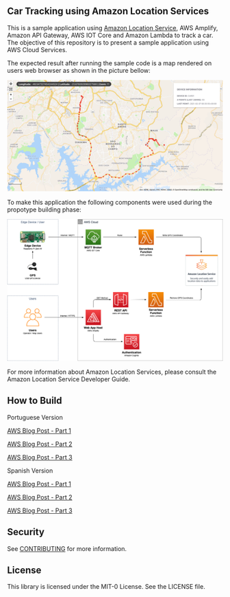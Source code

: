 <!--- 
Copyright Amazon.com, Inc. or its affiliates. All Rights Reserved.
SPDX-License-Identifier: MIT-0  
--->

## Car Tracking using Amazon Location Services

This is a sample application using [Amazon Location Service](https://aws.amazon.com/location/), AWS Amplify, Amazon API Gateway, AWS IOT Core and Amazon Lambda to track a car. The objective of this repository is to present a sample application using AWS Cloud Services.

The expected result after running the sample code is a map rendered on users web browser as shown in the picture bellow: 

![Map](/img/map.png)

To make this application the following components were used during the propotype building phase:

![CarTracker](/img/CarTracker.png)

For more information about Amazon Location Services, please consult the Amazon Location Service Developer Guide.

## How to Build


Portuguese Version

[AWS Blog Post - Part 1](https://aws.amazon.com/pt/blogs/aws-brasil/criando-o-seu-proprio-rastreador-veicular-parte-1/)

[AWS Blog Post - Part 2](https://aws.amazon.com/pt/blogs/aws-brasil/criando-o-seu-proprio-rastreador-veicular-parte-2/)

[AWS Blog Post - Part 3](https://aws.amazon.com/pt/blogs/aws-brasil/criando-proprio-rastreador-veicular-parte-3/)



Spanish Version

[AWS Blog Post - Part 1](https://aws.amazon.com/es/blogs/aws-spanish/creacion-de-su-propio-rastreador-de-vehiculos-parte-1-2/)

[AWS Blog Post - Part 2](https://aws.amazon.com/es/blogs/aws-spanish/creacion-de-su-propio-rastreador-de-vehiculos-parte-2/)

[AWS Blog Post - Part 3](https://aws.amazon.com/es/blogs/aws-spanish/creacion-de-su-propio-rastreador-de-vehiculos-parte-3/)

## Security

See [CONTRIBUTING](CONTRIBUTING.md#security-issue-notifications) for more information.

## License

This library is licensed under the MIT-0 License. See the LICENSE file.

